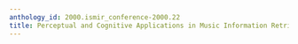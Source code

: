 ```yaml
---
anthology_id: 2000.ismir_conference-2000.22
title: Perceptual and Cognitive Applications in Music Information Retrieval
---
```

